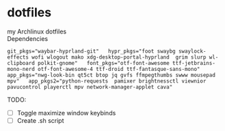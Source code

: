 # dotfiles
my Archlinux dotfiles  
Dependencies  
  
`
   git_pkgs="waybar-hyprland-git"  
   hypr_pkgs="foot swaybg swaylock-effects wofi wlogout mako xdg-desktop-portal-hyprland  grim slurp wl-clipboard polkit-gnome"  
   font_pkgs="otf-font-awesome ttf-jetbrains-mono-nerd otf-font-awesome-4 ttf-droid ttf-fantasque-sans-mono"  
   app_pkgs="nwg-look-bin qt5ct btop jq gvfs ffmpegthumbs swww mousepad mpv"  
   app_pkgs2="python-requests  pamixer brightnessctl viewnior pavucontrol playerctl mpv network-manager-applet cava"  
`  
  
TODO:  
- [ ] Toggle maximize window keybinds  
- [ ] Create .sh script
